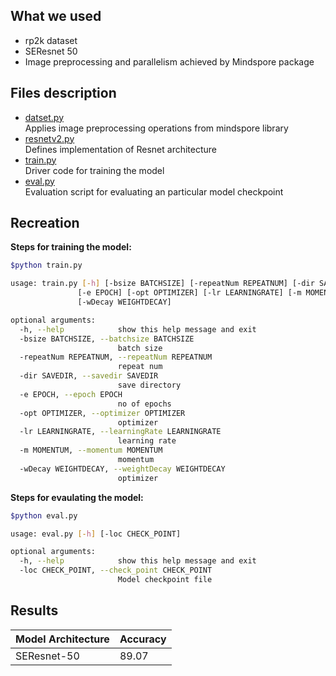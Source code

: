 ## What we used
- rp2k dataset 
- SEResnet 50
- Image preprocessing and parallelism achieved by Mindspore package

## Files description
- [datset.py](dataset.py) <br>
    Applies image preprocessing operations from mindspore library <br>
- [resnetv2.py](resnetv2.py) <br>
    Defines implementation of Resnet architecture <br>
- [train.py](train.py) <br>
    Driver code for training the model <br>
- [eval.py](eval.py) <br>
    Evaluation script for evaluating an particular model checkpoint <br>
  
## Recreation
**Steps for training the model:**
```bash
$python train.py

usage: train.py [-h] [-bsize BATCHSIZE] [-repeatNum REPEATNUM] [-dir SAVEDIR]
               [-e EPOCH] [-opt OPTIMIZER] [-lr LEARNINGRATE] [-m MOMENTUM]
               [-wDecay WEIGHTDECAY]

optional arguments:
  -h, --help            show this help message and exit
  -bsize BATCHSIZE, --batchsize BATCHSIZE
                        batch size
  -repeatNum REPEATNUM, --repeatNum REPEATNUM
                        repeat num
  -dir SAVEDIR, --savedir SAVEDIR
                        save directory
  -e EPOCH, --epoch EPOCH
                        no of epochs
  -opt OPTIMIZER, --optimizer OPTIMIZER
                        optimizer
  -lr LEARNINGRATE, --learningRate LEARNINGRATE
                        learning rate
  -m MOMENTUM, --momentum MOMENTUM
                        momentum
  -wDecay WEIGHTDECAY, --weightDecay WEIGHTDECAY
                        optimizer

```

**Steps for evaulating the model:**
```bash
$python eval.py

usage: eval.py [-h] [-loc CHECK_POINT]

optional arguments:
  -h, --help            show this help message and exit
  -loc CHECK_POINT, --check_point CHECK_POINT
                        Model checkpoint file


```
    
## Results

| Model Architecture  | Accuracy |
| ------------- | ------------- |
| SEResnet-50  | 89.07  |


